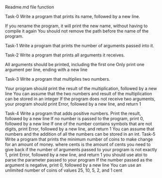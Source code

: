 Readme.md file function

Task-0 Write a program that prints its name, followed by a new line.

If you rename the program, it will print the new name, without having to compile it again
You should not remove the path before the name of the program.

Task-1 Write a program that prints the number of arguments passed into it.

Task-2 Write a program that prints all arguments it receives.

All arguments should be printed, including the first one
Only print one argument per line, ending with a new line

Task-3 Write a program that multiplies two numbers.

Your program should print the result of the multiplication, followed by a new line
You can assume that the two numbers and result of the multiplication can be stored in an integer
If the program does not receive two arguments, your program should print Error, followed by a new line, and return 1

Task-4 Write a program that adds positive numbers.
Print the result, followed by a new line
If no number is passed to the program, print 0, followed by a new line
If one of the number contains symbols that are not digits, print Error, followed by a new line, and return 1
You can assume that numbers and the addition of all the numbers can be stored in an int.
Task-5 Write a program that prints the minimum number of coins to make change for an amount of money.
where cents is the amount of cents you need to give back
if the number of arguments passed to your program is not exactly 1, print Error, followed by a new line, and return 1
you should use atoi to parse the parameter passed to your program
If the number passed as the argument is negative, print 0, followed by a new line
You can use an unlimited number of coins of values 25, 10, 5, 2, and 1 cent
